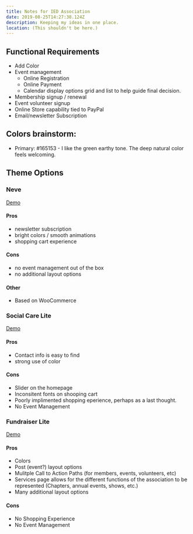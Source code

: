 ```yaml
---
title: Notes for IED Association
date: 2019-08-25T14:27:38.124Z
description: Keeping my ideas in one place.
location: (This shouldn't be here.)
---
```

## Functional Requirements
* Add Color
* Event management
  * Online Registration
  * Online Payment
  * Calendar display options grid and list to help guide final decision.
* Membership signup / renewal
* Event volunteer signup
* Online Store capability tied to PayPal
* Email/newsletter Subscription


## Colors brainstorm:
* Primary: #165153 - I like the green earthy tone. The deep natural color feels welcoming.

## Theme Options

### Neve
[Demo](http://justfreethemes.com/demo/?theme=Neve)

#### Pros
* newsletter subscription
* bright colors / smooth animations
* shopping cart experience

#### Cons
* no event management out of the box
* no additional layout options

#### Other
* Based on WooCommerce

### Social Care Lite
[Demo](http://justfreethemes.com/demo/?theme=Social%20Care%20Lite)

#### Pros
* Contact info is easy to find
* strong use of color

#### Cons
* Slider on the homepage
* Inconsitent fonts on shooping cart
* Poorly implimented shopping eperience, perhaps as a last thought.
* No Event Management

### Fundraiser Lite
[Demo](https://www.sktperfectdemo.com/demos/fundraiser/)
#### Pros
* Colors
* Post (event?) layout options
* Mulitple Call to Action Paths (for members, events, volunteers, etc)
* Services page allows for the different functions of the association to be represented (Chapters, annual events, shows, etc.)
* Many additional layout options

#### Cons
* No Shopping Experience
* No Event Management




